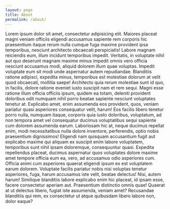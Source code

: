 ```yaml
---
layout: page
title: About
permalink: /about/
---
```


Lorem ipsum dolor sit amet, consectetur adipisicing elit. Maiores placeat magni veniam officiis eligendi accusamus sapiente rem corporis hic praesentium itaque rerum nulla cumque fuga maxime provident ipsa temporibus, nesciunt architecto obcaecati perspiciatis! Labore magnam reiciendis eum, illum incidunt temporibus impedit. Veritatis, in voluptate nihil aut quo deserunt magnam maxime minus impedit omnis vero officia nesciunt accusamus modi, aliquid dolorem illum quae voluptas. Impedit voluptate eum sit modi unde aspernatur autem repudiandae. Blanditiis ratione adipisci, expedita minus, temporibus est molestiae dolorum at velit quod obcaecati, mollitia saepe! Architecto quia rerum molestiae sunt id quo, in facilis, dolore ratione eveniet iusto suscipit nam et rem sequi. Magni esse ratione illum officia officiis ipsum, quidem ea totam, deleniti provident doloribus odit numquam nihil porro beatae sapiente nesciunt voluptates tenetur at. Explicabo amet, enim assumenda eos provident, quos, veniam pariatur quasi asperiores consequatur velit, harum! Eos facilis libero tenetur porro nulla, numquam itaque, corporis quia iusto doloribus, voluptatum, ad non tempora amet vel consequatur ducimus voluptatibus sequi sapiente cum dolorem assumenda earum. Laboriosam hic at, neque ducimus repellat enim, modi necessitatibus nulla dolore inventore, perferendis, optio nobis praesentium dignissimos! Eligendi nam quisquam accusantium fugit aut explicabo maxime qui aliquam ex suscipit enim labore voluptatem, temporibus sunt nihil ipsam doloremque, consequuntur quasi. Expedita repellendus placeat, ducimus aspernatur quos voluptates dolore maxime amet tempore officia eum ea, vero, ad accusamus odio asperiores cum. Officia animi cum asperiores quaerat eligendi ipsum ex est voluptatem earum dolorem. Voluptate facilis pariatur nobis nisi voluptas tenetur asperiores, fuga, harum accusamus iste velit, beatae delectus! Nisi, autem harum! Similique blanditiis labore explicabo enim hic placeat, id ipsam esse, facere consectetur aperiam aut. Praesentium distinctio omnis quae! Quaerat at ut delectus libero, fugiat iste assumenda, veniam amet? Recusandae blanditiis qui rem, ex consectetur ut atque quibusdam libero labore non, dolor eaque?